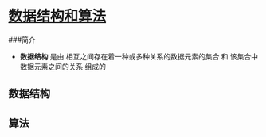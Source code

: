 [数据结构和算法](https://github.com/ChinesePowerful/algorithm)
=======

###简介
- **数据结构** 是由 相互之间存在着一种或多种关系的数据元素的集合 和 该集合中数据元素之间的关系 组成的

## 数据结构

## 算法